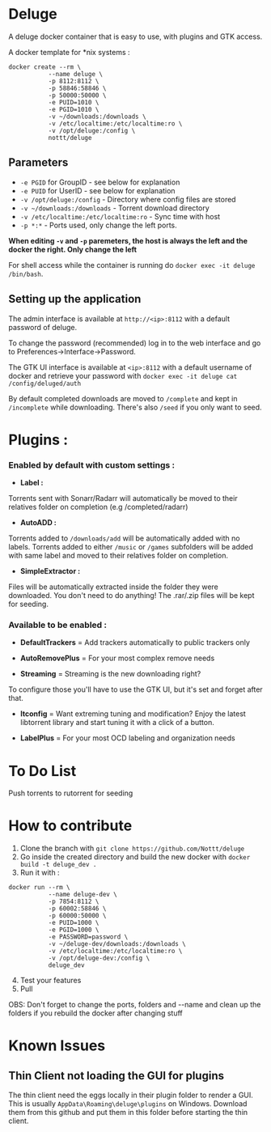 # Deluge

A deluge docker container that is easy to use, with plugins and GTK access.

A docker template for *nix systems  :

```
docker create --rm \
           --name deluge \
           -p 8112:8112 \
           -p 58846:58846 \
           -p 50000:50000 \
           -e PUID=1010 \
           -e PGID=1010 \
           -v ~/downloads:/downloads \
           -v /etc/localtime:/etc/localtime:ro \
           -v /opt/deluge:/config \
           nottt/deluge
```
## Parameters

* `-e PGID` for GroupID - see below for explanation
* `-e PUID` for UserID - see below for explanation
* `-v /opt/deluge:/config` - Directory where config files are stored
* `-v ~/downloads:/downloads` - Torrent download directory
* `-v /etc/localtime:/etc/localtime:ro` - Sync time with host
* `-p *:*` - Ports used, only change the left ports.

**When editing `-v` and `-p` paremeters, the host is always the left and the docker the right. Only change the left**

For shell access while the container is running do `docker exec -it deluge /bin/bash`.

## Setting up the application 

The admin interface is available at `http://<ip>:8112` with a default password of deluge.

To change the password (recommended) log in to the web interface and go to Preferences->Interface->Password.

The GTK UI interface is available at `<ip>:8112` with a default username of docker and retrieve your password with `docker exec -it deluge cat /config/deluged/auth`

By default completed downloads are moved to `/complete` and kept in `/incomplete` while downloading. There's also `/seed` if you only want to seed.

# Plugins : 

### Enabled by default with custom settings :

* **Label :**

Torrents sent with Sonarr/Radarr will automatically be moved to their relatives folder on completion (e.g /completed/radarr)

* **AutoADD :**

Torrents added to `/downloads/add` will be automatically added with no labels.
Torrents added to either `/music` or `/games` subfolders will be added with same label and moved to their relatives folder on completion.

* **SimpleExtractor :**

Files will be automatically extracted inside the folder they were downloaded. You don't need to do anything! The .rar/.zip files will be kept for seeding. 

### Available to be enabled :

* **DefaultTrackers** = Add trackers automatically to public trackers only

* **AutoRemovePlus** = For your most complex remove needs

* **Streaming** = Streaming is the new downloading right?

To configure those you'll have to use the GTK UI, but it's set and forget after that.

* **ltconfig** = Want extreming tuning and modification? Enjoy the latest libtorrent library and start tuning it with a click of a button.

* **LabelPlus** = For your most OCD labeling and organization needs

# To Do List

Push torrents to rutorrent for seeding

# How to contribute

1. Clone the branch with `git clone https://github.com/Nottt/deluge`
2. Go inside the created directory and build the new docker with `docker build -t deluge_dev .`
3. Run it with :
```
docker run --rm \
           --name deluge-dev \
           -p 7854:8112 \
           -p 60002:58846 \
           -p 60000:50000 \
           -e PUID=1000 \
           -e PGID=1000 \
           -e PASSWORD=password \
           -v ~/deluge-dev/downloads:/downloads \
           -v /etc/localtime:/etc/localtime:ro \
           -v /opt/deluge-dev:/config \
           deluge_dev
```
4. Test your features
5. Pull 

OBS: Don't forget to change the ports, folders and --name and clean up the folders if you rebuild the docker after changing stuff

# Known Issues 

## Thin Client not loading the GUI for plugins

The thin client need the eggs locally in their plugin folder to render a GUI. This is usually `AppData\Roaming\deluge\plugins` on Windows. Download them from this github and put them in this folder before starting the thin client. 
